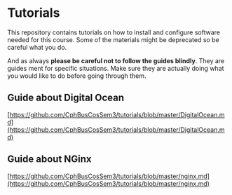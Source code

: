 # Tutorials

This repository contains tutorials on how to install and configure software needed for this course.
Some of the materials might be deprecated so be careful what you do.

And as always **please be careful not to follow the guides blindly**. They are guides ment for specific
situations. Make sure they are actually doing what you would like to do before going through them.

## Guide about Digital Ocean
[https://github.com/CphBusCosSem3/tutorials/blob/master/DigitalOcean.md](https://github.com/CphBusCosSem3/tutorials/blob/master/DigitalOcean.md)

## Guide about NGinx
[https://github.com/CphBusCosSem3/tutorials/blob/master/nginx.md](https://github.com/CphBusCosSem3/tutorials/blob/master/nginx.md)
